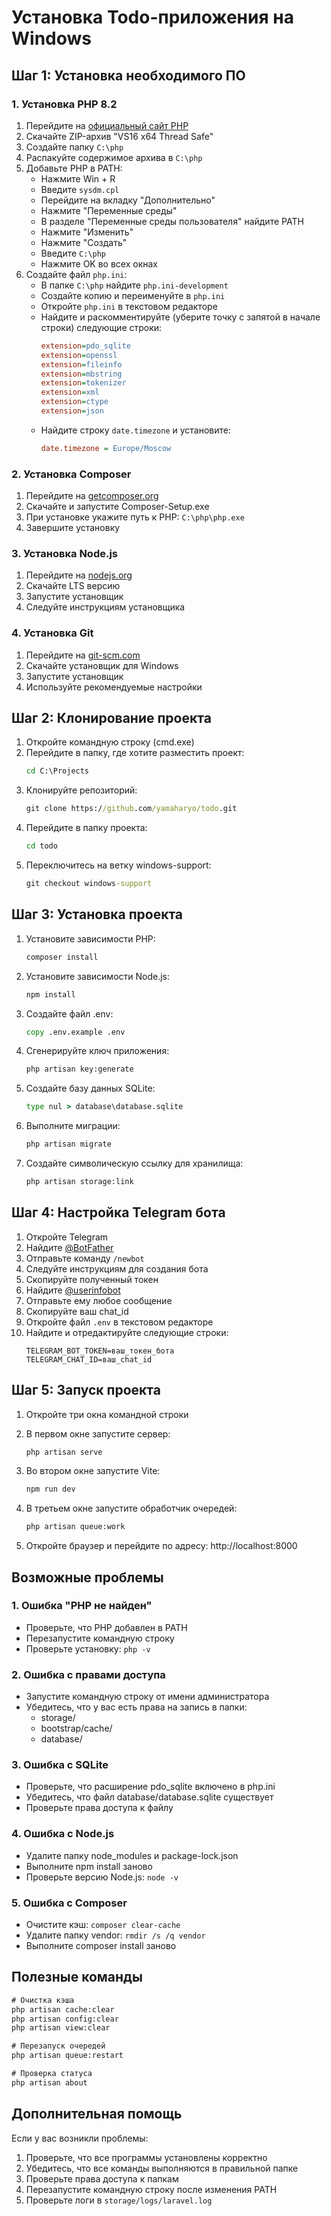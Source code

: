 # Установка Todo-приложения на Windows

## Шаг 1: Установка необходимого ПО

### 1. Установка PHP 8.2
1. Перейдите на [официальный сайт PHP](https://windows.php.net/download/)
2. Скачайте ZIP-архив "VS16 x64 Thread Safe"
3. Создайте папку `C:\php`
4. Распакуйте содержимое архива в `C:\php`
5. Добавьте PHP в PATH:
   - Нажмите Win + R
   - Введите `sysdm.cpl`
   - Перейдите на вкладку "Дополнительно"
   - Нажмите "Переменные среды"
   - В разделе "Переменные среды пользователя" найдите PATH
   - Нажмите "Изменить"
   - Нажмите "Создать"
   - Введите `C:\php`
   - Нажмите OK во всех окнах
6. Создайте файл `php.ini`:
   - В папке `C:\php` найдите `php.ini-development`
   - Создайте копию и переименуйте в `php.ini`
   - Откройте `php.ini` в текстовом редакторе
   - Найдите и раскомментируйте (уберите точку с запятой в начале строки) следующие строки:
     ```ini
     extension=pdo_sqlite
     extension=openssl
     extension=fileinfo
     extension=mbstring
     extension=tokenizer
     extension=xml
     extension=ctype
     extension=json
     ```
   - Найдите строку `date.timezone` и установите:
     ```ini
     date.timezone = Europe/Moscow
     ```

### 2. Установка Composer
1. Перейдите на [getcomposer.org](https://getcomposer.org/download/)
2. Скачайте и запустите Composer-Setup.exe
3. При установке укажите путь к PHP: `C:\php\php.exe`
4. Завершите установку

### 3. Установка Node.js
1. Перейдите на [nodejs.org](https://nodejs.org/)
2. Скачайте LTS версию
3. Запустите установщик
4. Следуйте инструкциям установщика

### 4. Установка Git
1. Перейдите на [git-scm.com](https://git-scm.com/download/win)
2. Скачайте установщик для Windows
3. Запустите установщик
4. Используйте рекомендуемые настройки

## Шаг 2: Клонирование проекта

1. Откройте командную строку (cmd.exe)
2. Перейдите в папку, где хотите разместить проект:
   ```cmd
   cd C:\Projects
   ```
3. Клонируйте репозиторий:
   ```cmd
   git clone https://github.com/yamaharyo/todo.git
   ```
4. Перейдите в папку проекта:
   ```cmd
   cd todo
   ```
5. Переключитесь на ветку windows-support:
   ```cmd
   git checkout windows-support
   ```

## Шаг 3: Установка проекта

1. Установите зависимости PHP:
   ```cmd
   composer install
   ```

2. Установите зависимости Node.js:
   ```cmd
   npm install
   ```

3. Создайте файл .env:
   ```cmd
   copy .env.example .env
   ```

4. Сгенерируйте ключ приложения:
   ```cmd
   php artisan key:generate
   ```

5. Создайте базу данных SQLite:
   ```cmd
   type nul > database\database.sqlite
   ```

6. Выполните миграции:
   ```cmd
   php artisan migrate
   ```

7. Создайте символическую ссылку для хранилища:
   ```cmd
   php artisan storage:link
   ```

## Шаг 4: Настройка Telegram бота

1. Откройте Telegram
2. Найдите [@BotFather](https://t.me/BotFather)
3. Отправьте команду `/newbot`
4. Следуйте инструкциям для создания бота
5. Скопируйте полученный токен
6. Найдите [@userinfobot](https://t.me/userinfobot)
7. Отправьте ему любое сообщение
8. Скопируйте ваш chat_id
9. Откройте файл `.env` в текстовом редакторе
10. Найдите и отредактируйте следующие строки:
    ```
    TELEGRAM_BOT_TOKEN=ваш_токен_бота
    TELEGRAM_CHAT_ID=ваш_chat_id
    ```

## Шаг 5: Запуск проекта

1. Откройте три окна командной строки

2. В первом окне запустите сервер:
   ```cmd
   php artisan serve
   ```

3. Во втором окне запустите Vite:
   ```cmd
   npm run dev
   ```

4. В третьем окне запустите обработчик очередей:
   ```cmd
   php artisan queue:work
   ```

5. Откройте браузер и перейдите по адресу: http://localhost:8000

## Возможные проблемы

### 1. Ошибка "PHP не найден"
- Проверьте, что PHP добавлен в PATH
- Перезапустите командную строку
- Проверьте установку: `php -v`

### 2. Ошибка с правами доступа
- Запустите командную строку от имени администратора
- Убедитесь, что у вас есть права на запись в папки:
  - storage/
  - bootstrap/cache/
  - database/

### 3. Ошибка с SQLite
- Проверьте, что расширение pdo_sqlite включено в php.ini
- Убедитесь, что файл database/database.sqlite существует
- Проверьте права доступа к файлу

### 4. Ошибка с Node.js
- Удалите папку node_modules и package-lock.json
- Выполните npm install заново
- Проверьте версию Node.js: `node -v`

### 5. Ошибка с Composer
- Очистите кэш: `composer clear-cache`
- Удалите папку vendor: `rmdir /s /q vendor`
- Выполните composer install заново

## Полезные команды

```cmd
# Очистка кэша
php artisan cache:clear
php artisan config:clear
php artisan view:clear

# Перезапуск очередей
php artisan queue:restart

# Проверка статуса
php artisan about
```

## Дополнительная помощь

Если у вас возникли проблемы:
1. Проверьте, что все программы установлены корректно
2. Убедитесь, что все команды выполняются в правильной папке
3. Проверьте права доступа к папкам
4. Перезапустите командную строку после изменения PATH
5. Проверьте логи в `storage/logs/laravel.log` 